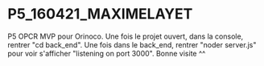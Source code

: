 # P5_160421_MAXIMELAYET
P5 OPCR
MVP pour Orinoco. 
Une fois le projet ouvert, dans la console, rentrer "cd back_end". 
Une fois dans le back_end, rentrer "noder server.js" pour voir s'afficher "listening on port 3000". 
Bonne visite ^^
